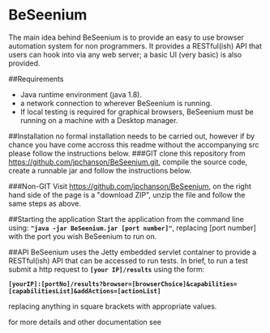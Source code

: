 # BeSeenium
The main idea behind BeSeenium is to provide an easy to use browser automation system for non 
programmers. It provides a RESTful(ish) API that users can hook into via any web server; a basic 
UI (very basic) is also provided.

##Requirements
- Java runtime environment (java 1.8).
- a network connection to wherever BeSeenium is running.
- If local testing is required for graphical browsers, BeSeenium must be running on a machine with a Desktop 
manager.

##Installation
no formal installation needs to be carried out, however if by chance you have come accross this readme without
the accompanying src please follow the instructions below.
###GIT
clone this repository from <https://github.com/jpchanson/BeSeenium.git>, compile the source code, create a runnable jar
 and follow the instructions below.

###Non-GIT
Visit <https://github.com/jpchanson/BeSeenium>, on the right hand side of the page is a "download ZIP", unzip the file
and follow the same steps as above.

##Starting the application
Start the application from the command line using: **`"java -jar BeSeenium.jar [port number]"`**, replacing
[port number] with the port you wish BeSeenium to run on. 

##API
BeSeenium uses the Jetty embedded servlet container to provide a RESTful(ish) API that can be accessed
to run tests. In brief, to run a test submit a http request to **`[your IP]/results`** using the form:

**`[yourIP]:[portNo]/results?browser=[browserChoice]&capabilities=[capabilitiesList]&addActions=[actionList]`**

replacing anything in square brackets with appropriate values.

for more details and other documentation see <a href="https://github.com/jpchanson/BeSeenium/wiki" target="_blank"></a>